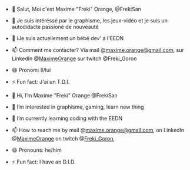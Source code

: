 - 👋 Salut, Moi c'est Maxime "Freki" Orange, @FrekiSan
- 👀 Je suis intéréssé par le graphisme, les jeux-vidéo et je suis un autodidacte passioné de nouveauté
- 🌱 IJe suis actuellement un bébé dev' a l'EEDN
- 📫 Comment me contacter? Via mail @maxime.orange@gmail.com, sur LinkedIn @[MaximeOrange](https://www.linkedin.com/in/maxime-o-a668a3a8/) sur twitch @Freki_Goron 
- 😄 Pronom: Il/lui
- ⚡ Fun fact: J'ai un T.D.I. 

- 👋 Hi, I’m Maxime "Freki" Orange @FrekiSan
- 👀 I’m interested in graphisme, gaming, learn new thing
- 🌱 I’m currently learning coding with the EEDN
- 📫 How to reach me by mail @maxime.orange@gmail.com, on LinkedIn @[MaximeOrange](https://www.linkedin.com/in/maxime-o-a668a3a8/) on twitch @[Freki_Goron](https://twitch.tv/Fraki_Goron),
- 😄 Pronouns: he/him
- ⚡ Fun fact: I have an D.I.D. 

<!---
FrekiSan/FrekiSan is a ✨ special ✨ repository because its `README.md` (this file) appears on your GitHub profile.
You can click the Preview link to take a look at your changes.
--->
